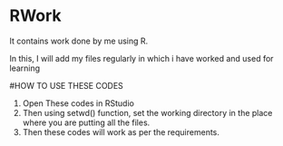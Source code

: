 # RWork
It contains work done by me using R.

In this, I will add my files regularly in which i have worked and used for learning



#HOW TO USE THESE CODES

1.  Open These codes in RStudio 
2.  Then using setwd() function, set the working directory in the place where you are putting all the files. 
3.  Then these codes will work as per the requirements.
